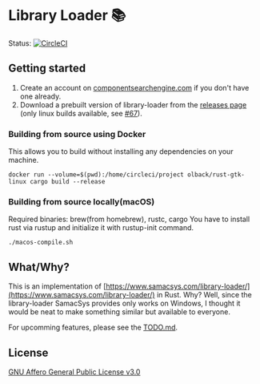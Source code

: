 # Library Loader :books:

<!-- ![Screenshot](libloader.png) -->

Status: [![CircleCI](https://circleci.com/gh/olback/library-loader/tree/master.svg?style=svg)](https://circleci.com/gh/olback/library-loader/tree/master)

<!---
OS | Status
-- | ------
Linux | [![CircleCI](https://circleci.com/gh/olback/library-loader/tree/master.svg?style=svg)](https://circleci.com/gh/olback/library-loader/tree/master)
Windows | WIP
Mac | WIP
--->

## Getting started

1. Create an account on [componentsearchengine.com](https://componentsearchengine.com/) if you don't have one already.
2. Download a prebuilt version of library-loader from the [releases page](https://github.com/olback/library-loader/releases) (only linux builds available, see [#67](https://github.com/olback/library-loader/issues/67)).

### Building from source using Docker

This allows you to build without installing any dependencies on your machine.

```
docker run --volume=$(pwd):/home/circleci/project olback/rust-gtk-linux cargo build --release
```

### Building from source locally(macOS)

Required binaries: brew(from homebrew), rustc, cargo
You have to install rust via rustup and initialize it with rustup-init command.

```shell
./macos-compile.sh
```

## What/Why?

This is an implementation of [https://www.samacsys.com/library-loader/](https://www.samacsys.com/library-loader/) in Rust. Why? Well, since the library-loader SamacSys provides only works on Windows, I thought it would be neat to make something similar but available to everyone.

For upcomming features, please see the [TODO.md](TODO.md).

## License

[GNU Affero General Public License v3.0](LICENSE)
